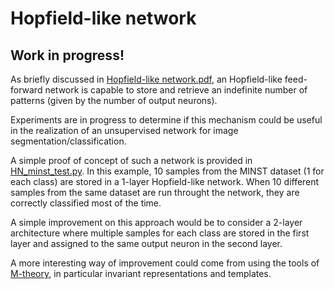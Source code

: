 # Hopfield-like network

## Work in progress!

As briefly discussed in [Hopfield-like network.pdf](./Hopfield-like%20network.pdf), 
an Hopfield-like feed-forward network is capable to store and retrieve an 
indefinite number of patterns (given by the number of output neurons).

Experiments are in progress to determine if this mechanism could be useful in the realization of an unsupervised network 
for image segmentation/classification.

A simple proof of concept of such a network is provided in [HN_minst_test.py](./HN_minst_test.py).
In this example, 10 samples from the MINST dataset (1 for each class) are stored in a 1-layer Hopfield-like network.
When 10 different samples from the same dataset are run throught the network, they are correctly classified most of the time.

A simple improvement on this approach would be to consider a 2-layer architecture where multiple samples for each class are stored in the first layer and assigned to the same output neuron in the second layer.   

A more interesting way of improvement could come from using the tools of [M-theory](https://en.wikipedia.org/wiki/M-theory_(learning_framework)), in particular invariant representations and templates.
